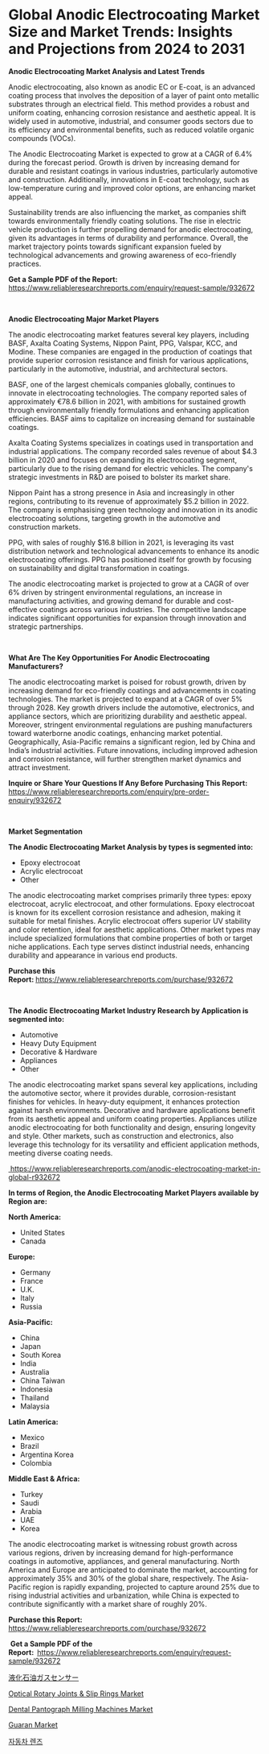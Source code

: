 <p><h1>Global Anodic Electrocoating Market Size and Market Trends: Insights and Projections from 2024 to 2031</h1></p><p><strong>Anodic Electrocoating Market Analysis and Latest Trends</strong></p>
<p><p>Anodic electrocoating, also known as anodic EC or E-coat, is an advanced coating process that involves the deposition of a layer of paint onto metallic substrates through an electrical field. This method provides a robust and uniform coating, enhancing corrosion resistance and aesthetic appeal. It is widely used in automotive, industrial, and consumer goods sectors due to its efficiency and environmental benefits, such as reduced volatile organic compounds (VOCs).</p><p>The Anodic Electrocoating Market is expected to grow at a CAGR of 6.4% during the forecast period. Growth is driven by increasing demand for durable and resistant coatings in various industries, particularly automotive and construction. Additionally, innovations in E-coat technology, such as low-temperature curing and improved color options, are enhancing market appeal. </p><p>Sustainability trends are also influencing the market, as companies shift towards environmentally friendly coating solutions. The rise in electric vehicle production is further propelling demand for anodic electrocoating, given its advantages in terms of durability and performance. Overall, the market trajectory points towards significant expansion fueled by technological advancements and growing awareness of eco-friendly practices.</p></p>
<p><strong>Get a Sample PDF of the Report:&nbsp;</strong> <a href="https://www.reliableresearchreports.com/enquiry/request-sample/932672?utm_campaign=123&utm_medium=2&utm_source=Github&utm_content=ia&utm_term=03122024&utm_id=anodic-electrocoating">https://www.reliableresearchreports.com/enquiry/request-sample/932672</a></p>
<p>&nbsp;</p>
<p><strong>Anodic Electrocoating Major Market Players</strong></p>
<p><p>The anodic electrocoating market features several key players, including BASF, Axalta Coating Systems, Nippon Paint, PPG, Valspar, KCC, and Modine. These companies are engaged in the production of coatings that provide superior corrosion resistance and finish for various applications, particularly in the automotive, industrial, and architectural sectors.</p><p>BASF, one of the largest chemicals companies globally, continues to innovate in electrocoating technologies. The company reported sales of approximately €78.6 billion in 2021, with ambitions for sustained growth through environmentally friendly formulations and enhancing application efficiencies. BASF aims to capitalize on increasing demand for sustainable coatings.</p><p>Axalta Coating Systems specializes in coatings used in transportation and industrial applications. The company recorded sales revenue of about $4.3 billion in 2020 and focuses on expanding its electrocoating segment, particularly due to the rising demand for electric vehicles. The company's strategic investments in R&D are poised to bolster its market share.</p><p>Nippon Paint has a strong presence in Asia and increasingly in other regions, contributing to its revenue of approximately $5.2 billion in 2022. The company is emphasising green technology and innovation in its anodic electrocoating solutions, targeting growth in the automotive and construction markets.</p><p>PPG, with sales of roughly $16.8 billion in 2021, is leveraging its vast distribution network and technological advancements to enhance its anodic electrocoating offerings. PPG has positioned itself for growth by focusing on sustainability and digital transformation in coatings.</p><p>The anodic electrocoating market is projected to grow at a CAGR of over 6% driven by stringent environmental regulations, an increase in manufacturing activities, and growing demand for durable and cost-effective coatings across various industries. The competitive landscape indicates significant opportunities for expansion through innovation and strategic partnerships.</p></p>
<p>&nbsp;</p>
<p><strong>What Are The Key Opportunities For Anodic Electrocoating Manufacturers?</strong></p>
<p><p>The anodic electrocoating market is poised for robust growth, driven by increasing demand for eco-friendly coatings and advancements in coating technologies. The market is projected to expand at a CAGR of over 5% through 2028. Key growth drivers include the automotive, electronics, and appliance sectors, which are prioritizing durability and aesthetic appeal. Moreover, stringent environmental regulations are pushing manufacturers toward waterborne anodic coatings, enhancing market potential. Geographically, Asia-Pacific remains a significant region, led by China and India’s industrial activities. Future innovations, including improved adhesion and corrosion resistance, will further strengthen market dynamics and attract investment.</p></p>
<p><strong>Inquire or Share Your Questions If Any Before Purchasing This Report:</strong> <a href="https://www.reliableresearchreports.com/enquiry/pre-order-enquiry/932672?utm_campaign=123&utm_medium=2&utm_source=Github&utm_content=ia&utm_term=03122024&utm_id=anodic-electrocoating">https://www.reliableresearchreports.com/enquiry/pre-order-enquiry/932672</a></p>
<p>&nbsp;</p>
<p><strong>Market Segmentation</strong></p>
<p><strong>The Anodic Electrocoating Market Analysis by types is segmented into:</strong></p>
<p><ul><li>Epoxy electrocoat</li><li>Acrylic electrocoat</li><li>Other</li></ul></p>
<p><p>The anodic electrocoating market comprises primarily three types: epoxy electrocoat, acrylic electrocoat, and other formulations. Epoxy electrocoat is known for its excellent corrosion resistance and adhesion, making it suitable for metal finishes. Acrylic electrocoat offers superior UV stability and color retention, ideal for aesthetic applications. Other market types may include specialized formulations that combine properties of both or target niche applications. Each type serves distinct industrial needs, enhancing durability and appearance in various end products.</p></p>
<p><strong>Purchase this Report:&nbsp;</strong><a href="https://www.reliableresearchreports.com/purchase/932672?utm_campaign=123&utm_medium=2&utm_source=Github&utm_content=ia&utm_term=03122024&utm_id=anodic-electrocoating">https://www.reliableresearchreports.com/purchase/932672</a></p>
<p>&nbsp;</p>
<p><strong>The Anodic Electrocoating Market Industry Research by Application is segmented into:</strong></p>
<p><ul><li>Automotive</li><li>Heavy Duty Equipment</li><li>Decorative & Hardware</li><li>Appliances</li><li>Other</li></ul></p>
<p><p>The anodic electrocoating market spans several key applications, including the automotive sector, where it provides durable, corrosion-resistant finishes for vehicles. In heavy-duty equipment, it enhances protection against harsh environments. Decorative and hardware applications benefit from its aesthetic appeal and uniform coating properties. Appliances utilize anodic electrocoating for both functionality and design, ensuring longevity and style. Other markets, such as construction and electronics, also leverage this technology for its versatility and efficient application methods, meeting diverse coating needs.</p></p>
<p><a href="https://www.reliableresearchreports.com/anodic-electrocoating-market-in-global-r932672?utm_campaign=123&utm_medium=2&utm_source=Github&utm_content=ia&utm_term=03122024&utm_id=anodic-electrocoating">&nbsp;https://www.reliableresearchreports.com/anodic-electrocoating-market-in-global-r932672</a></p>
<p><strong>In terms of Region, the Anodic Electrocoating Market Players available by Region are:</strong></p>
<p>
    <p> <strong> North America: </strong>
        <ul>
            <li>United States</li>
            <li>Canada</li>
        </ul>
        </p> 
    <p> <strong> Europe: </strong>
        <ul>
            <li>Germany</li>
            <li>France</li>
            <li>U.K.</li>
            <li>Italy</li>
            <li>Russia</li>
        </ul>
        </p> 
    <p> <strong> Asia-Pacific: </strong>
        <ul>
            <li>China</li>
            <li>Japan</li>
            <li>South Korea</li>
            <li>India</li>
            <li>Australia</li>
            <li>China Taiwan</li>
            <li>Indonesia</li>
            <li>Thailand</li>
            <li>Malaysia</li>
        </ul>
        </p> 
    <p> <strong> Latin America: </strong>
        <ul>
            <li>Mexico</li>
            <li>Brazil</li>
            <li>Argentina Korea</li>
            <li>Colombia</li>
        </ul>
        </p> 
    <p> <strong> Middle East & Africa: </strong>
        <ul>
            <li>Turkey</li>
            <li>Saudi</li>
            <li>Arabia</li>
            <li>UAE</li>
            <li>Korea</li>
        </ul>
    </p>
    </p>
<p><p>The anodic electrocoating market is witnessing robust growth across various regions, driven by increasing demand for high-performance coatings in automotive, appliances, and general manufacturing. North America and Europe are anticipated to dominate the market, accounting for approximately 35% and 30% of the global share, respectively. The Asia-Pacific region is rapidly expanding, projected to capture around 25% due to rising industrial activities and urbanization, while China is expected to contribute significantly with a market share of roughly 20%.</p></p>
<p><strong>Purchase this Report: </strong><a href="https://www.reliableresearchreports.com/purchase/932672?utm_campaign=123&utm_medium=2&utm_source=Github&utm_content=ia&utm_term=03122024&utm_id=anodic-electrocoating">https://www.reliableresearchreports.com/purchase/932672</a></p>
<p>&nbsp;<strong>Get a Sample PDF of the Report:&nbsp;&nbsp;</strong><a href="https://www.reliableresearchreports.com/enquiry/request-sample/932672?utm_campaign=123&utm_medium=2&utm_source=Github&utm_content=ia&utm_term=03122024&utm_id=anodic-electrocoating">https://www.reliableresearchreports.com/enquiry/request-sample/932672</a></p>
<p><strong></strong></p>
<p><p><a href="https://github.com/mohamedbakry57/Market-Research-Report-List-6/blob/main/813551526528.md?utm_campaign=123&utm_medium=2&utm_source=Github&utm_content=ia&utm_term=03122024&utm_id=anodic-electrocoating">液化石油ガスセンサー</a></p><p><a href="https://issuu.com/reportprime-2/docs/optical-rotary-joints-slip-rings-market-size-2030.?utm_campaign=123&utm_medium=2&utm_source=Github&utm_content=ia&utm_term=03122024&utm_id=anodic-electrocoating">Optical Rotary Joints & Slip Rings Market</a></p><p><a href="https://github.com/vimar16th/Market-Research-Report-List-7/blob/main/dental-pantograph-milling-machines-market.md?utm_campaign=123&utm_medium=2&utm_source=Github&utm_content=ia&utm_term=03122024&utm_id=anodic-electrocoating">Dental Pantograph Milling Machines Market</a></p><p><a href="https://issuu.com/reportprime-2/docs/guaran-market-size-2030.pptx?utm_campaign=123&utm_medium=2&utm_source=Github&utm_content=ia&utm_term=03122024&utm_id=anodic-electrocoating">Guaran Market</a></p><p><a href="https://github.com/laholand/Market-Research-Report-List-6/blob/main/687613926848.md?utm_campaign=123&utm_medium=2&utm_source=Github&utm_content=ia&utm_term=03122024&utm_id=anodic-electrocoating">자동차 렌즈</a></p></p>